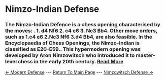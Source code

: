 # Nimzo-Indian Defense

### The Nimzo-Indian Defence is a chess opening characterised by the moves: . 1. d4 Nf6 2. c4 e6 3. Nc3 Bb4. Other move orders, such as 1.c4 e6 2.Nc3 Nf6 3.d4 Bb4, are also feasible. In the Encyclopaedia of Chess Openings, the Nimzo-Indian is classified as E20-E59.. This hypermodern opening was developed by Aron Nimzowitsch who introduced it to master-level chess in the early 20th century.  [Read More](https://en.wikipedia.org/wiki/Nimzo-Indian_Defence)

[<- Modern Defense](ModernDefense.md) --- [Return To Main Page](index.md) --- [Nimzowitsch Defense ->](NimzowitschDefense.md)